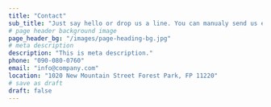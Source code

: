 ```yaml
---
title: "Contact"
sub_title: "Just say hello or drop us a line. You can manualy send us email on"
# page header background image
page_header_bg: "/images/page-heading-bg.jpg"
# meta description
description: "This is meta description."
phone: "090-080-0760"
email: "info@company.com"
location: "1020 New Mountain Street Forest Park, FP 11220"
# save as draft
draft: false
---
```


